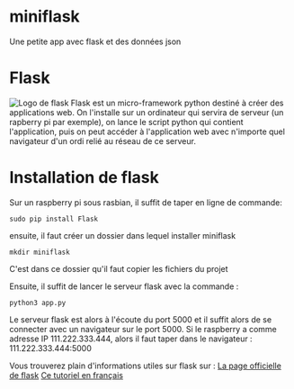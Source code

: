 # miniflask
Une petite app avec flask et des données json

# Flask
![Logo de flask](http://sdz.tdct.org/sdz/medias/uploads.siteduzero.com_files_390001_391000_390565.png "le logo de flask")
Flask est un micro-framework python destiné à créer des applications web.
On l'installe sur un ordinateur qui servira de serveur (un rapberry pi par exemple), on lance le script python qui contient
l'application, puis on peut accéder à l'application web avec n'importe quel navigateur d'un ordi relié au réseau de ce serveur.

# Installation de flask
Sur un raspberry pi sous rasbian, il suffit de taper en ligne de commande:
```
sudo pip install Flask
```
ensuite, il faut créer un dossier dans lequel installer miniflask
```
mkdir miniflask
```
C'est dans ce dossier qu'il faut copier les fichiers du projet

Ensuite, il suffit de lancer le serveur flask avec la commande :
```
python3 app.py
```
Le serveur flask est alors à l'écoute du port 5000 et il suffit alors de se connecter avec un navigateur sur le port 5000.
Si le raspberry a comme adresse IP 111.222.333.444, alors il faut taper dans le navigateur : 111.222.333.444:5000

Vous trouverez plain d'informations utiles sur flask sur :
[La page officielle de flask](https://www.palletsprojects.com/p/flask/)
[Ce tutoriel en français](http://sdz.tdct.org/sdz/creez-vos-applications-web-avec-flask.html)



